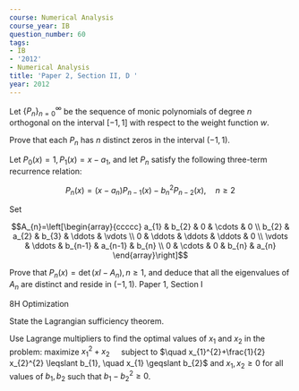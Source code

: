 ```yaml
---
course: Numerical Analysis
course_year: IB
question_number: 60
tags:
- IB
- '2012'
- Numerical Analysis
title: 'Paper 2, Section II, D '
year: 2012
---
```




Let $\left\{P_{n}\right\}_{n=0}^{\infty}$ be the sequence of monic polynomials of degree $n$ orthogonal on the interval $[-1,1]$ with respect to the weight function $w$.

Prove that each $P_{n}$ has $n$ distinct zeros in the interval $(-1,1)$.

Let $P_{0}(x)=1, P_{1}(x)=x-a_{1}$, and let $P_{n}$ satisfy the following three-term recurrence relation:

$$P_{n}(x)=\left(x-a_{n}\right) P_{n-1}(x)-b_{n}^{2} P_{n-2}(x), \quad n \geqslant 2$$

Set

$$A_{n}=\left[\begin{array}{ccccc}
a_{1} & b_{2} & 0 & \cdots & 0 \\
b_{2} & a_{2} & b_{3} & \ddots & \vdots \\
0 & \ddots & \ddots & \ddots & 0 \\
\vdots & \ddots & b_{n-1} & a_{n-1} & b_{n} \\
0 & \cdots & 0 & b_{n} & a_{n}
\end{array}\right]$$

Prove that $P_{n}(x)=\operatorname{det}\left(x I-A_{n}\right), n \geqslant 1$, and deduce that all the eigenvalues of $A_{n}$ are distinct and reside in $(-1,1)$. Paper 1, Section I

8H Optimization

State the Lagrangian sufficiency theorem.

Use Lagrange multipliers to find the optimal values of $x_{1}$ and $x_{2}$ in the problem: maximize $x_{1}^{2}+x_{2} \quad$ subject to $\quad x_{1}^{2}+\frac{1}{2} x_{2}^{2} \leqslant b_{1}, \quad x_{1} \geqslant b_{2}$ and $x_{1}, x_{2} \geqslant 0$ for all values of $b_{1}, b_{2}$ such that $b_{1}-b_{2}^{2} \geqslant 0$.
